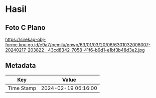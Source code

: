 # Hasil

## Foto C Plano

https://sirekap-obj-formc.kpu.go.id/e9a7/pemilu/ppwp/63/01/03/20/06/6301032006007-20240217-203822--43cd8342-7058-41f6-b9d1-e1bf3b48d3e2.jpg


## Metadata

| Key        | Value               |
| ---------- | ------------------- |
| Time Stamp | 2024-02-19 06:16:00 |



